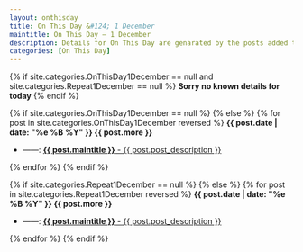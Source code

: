 ```yaml
---
layout: onthisday
title: On This Day &#124; 1 December
maintitle: On This Day — 1 December
description: Details for On This Day are genarated by the posts added to the website so the content is subject to changes/updates over time.
categories: [On This Day]
---
```


{% if site.categories.OnThisDay1December == null and site.categories.Repeat1December == null %}
<strong>Sorry no known details for today</strong>
{% endif %}

{% if site.categories.OnThisDay1December == null %}
{% else %}
{% for post in site.categories.OnThisDay1December reversed %}
<strong>{{ post.date | date: "%e %B %Y" }} {{ post.more }}</strong>
<ul>
<li> ——: <a href="{{ post.url }}"><strong>{{ post.maintitle }}</strong> - {{ post.post_description }}</a></li>
</ul>
{% endfor %}
{% endif %}

{% if site.categories.Repeat1December == null %}
{% else %}
{% for post in site.categories.Repeat1December reversed %}
<strong>{{ post.date | date: "%e %B %Y" }} {{ post.more }}</strong>
<ul>
<li> ——: <a href="{{ post.url }}"><strong>{{ post.maintitle }}</strong> - {{ post.post_description }}</a></li>
</ul>
{% endfor %}
{% endif %}
